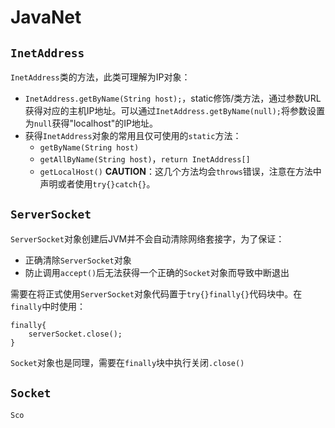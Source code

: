 # JavaNet

## `InetAddress`

`InetAddress`类的方法，此类可理解为IP对象：
- `InetAddress.getByName(String host);`，static修饰/类方法，通过参数URL获得对应的主机IP地址。可以通过`InetAddress.getByName(null);`将参数设置为`null`获得"localhost"的IP地址。
- 获得`InetAddress`对象的常用且仅可使用的`static`方法：
  - `getByName(String host)`
  - `getAllByName(String host)`，`return InetAddress[]`
  - `getLocalHost()`
  **CAUTION**：这几个方法均会`throws`错误，注意在方法中声明或者使用`try{}catch{}`。

## `ServerSocket`

`ServerSocket`对象创建后JVM并不会自动清除网络套接字，为了保证：
- 正确清除`ServerSocket`对象
- 防止调用`accept()`后无法获得一个正确的`Socket`对象而导致中断退出

需要在将正式使用`ServerSocket`对象代码置于`try{}finally{}`代码块中。在`finally`中时使用：
```
finally{
    serverSocket.close();
}
```
`Socket`对象也是同理，需要在`finally`块中执行关闭`.close()`


## `Socket`
`Sco`
